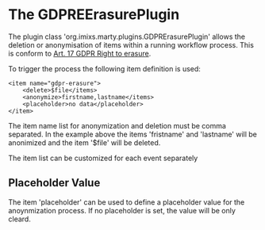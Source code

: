 # The GDPREErasurePlugin

The plugin class 'org.imixs.marty.plugins.GDPRErasurePlugin' allows the deletion or anonymisation of items within a running
 workflow process. This is conform to [Art. 17 GDPR Right to erasure](https://gdpr-info.eu/art-17-gdpr/).
  
  
To trigger the process the following item definition is used:

	<item name="gdpr-erasure">
		<delete>$file</items>
		<anonymize>firstname,lastname</items>
		<placeholder>no data</placeholder>
	</item>

The item name list for anonymization and deletion must be comma separated. 
In the example above the items 'fristname' and 'lastname' will be anonimized and the item '$file' will be deleted.

The item list can be customized for each event separately


## Placeholder Value

The item 'placeholder' can be used to define a placeholder value for the anoynmization process. If no placeholder is set, the value will be only cleard. 

